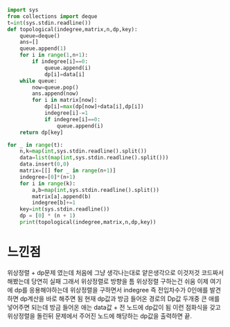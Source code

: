 ```py
import sys
from collections import deque
t=int(sys.stdin.readline())
def topological(indegree,matrix,n,dp,key):
    queue=deque()
    ans=[]
    queue.append(1)
    for i in range(1,n+1):
        if indegree[i]==0:
            queue.append(i)
            dp[i]=data[i]
    while queue:
        now=queue.pop()
        ans.append(now)
        for i in matrix[now]:
            dp[i]=max(dp[now]+data[i],dp[i])
            indegree[i]-=1
            if indegree[i]==0:
                queue.append(i)
    return dp[key]

for _ in range(t):
    n,k=map(int,sys.stdin.readline().split())
    data=list(map(int,sys.stdin.readline().split()))
    data.insert(0,0)
    matrix=[[] for _ in range(n+1)]
    indegree=[0]*(n+1)
    for i in range(k):
        a,b=map(int,sys.stdin.readline().split())
        matrix[a].append(b)
        indegree[b]+=1
    key=int(sys.stdin.readline())
    dp = [0] * (n + 1)
    print(topological(indegree,matrix,n,dp,key))
```
<h1>느낀점</h1>
위상정렬 + dp문제 였는데 처음에 그냥 생각나는대로 얕은생각으로 이것저것 코드짜서 해봤는데 당연히 실패
그래서 위상정렬로 방향을 틈
위상정렬 구하는건 쉬움
이제 여기에 dp를 응용해야하는데 위상정렬을 구하면서 indegree 즉 전입차수가 0인애를 발견하면 dp계산을 바로 해주면 됨
현재 dp값과 방금 들어온 경로의 Dp값 두개중 큰 애를 넣어주면 되는데 방금 들어온 애는 data값 + 전 노드에 dp값이 됨
이런 점화식을 갖고 위상정렬을 돌린뒤 문제에서 주어진 노드에 해당하는 dp값을 출력하면 끝. 
